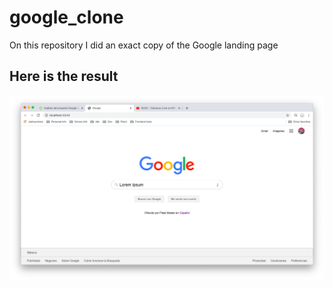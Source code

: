 # google_clone

On this repository I did an exact copy of the Google landing page

## Here is the result

![img](https://github.com/gerardogaravito/google_clone/blob/master/images/final_product.png)
